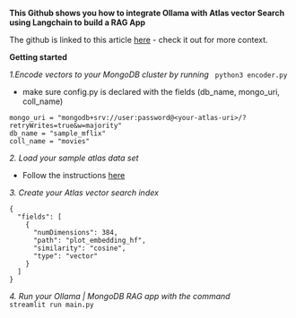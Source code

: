 __This Github shows you how to integrate Ollama with Atlas vector Search using Langchain to build a RAG App__

The github is linked to this article [here](https://medium.com/@eugenetan_91090/what-is-ollama-dfdaa40cfbca) - check it out for more context.

__Getting started__

*1.Encode vectors to your MongoDB cluster by running*
``` python3 encoder.py```
- make sure config.py is declared with the fields (db_name, mongo_uri, coll_name)
```
mongo_uri = "mongodb+srv://user:password@<your-atlas-uri>/?retryWrites=true&w=majority"
db_name = "sample_mflix"
coll_name = "movies"
```

*2. Load your sample atlas data set*
- Follow the instructions [here](https://www.mongodb.com/developer/products/atlas/atlas-sample-datasets/)
   
*3. Create your Atlas vector search index*
```
{
  "fields": [
    {
      "numDimensions": 384,
      "path": "plot_embedding_hf",
      "similarity": "cosine",
      "type": "vector"
    }
  ]
}
```

*4. Run your Ollama | MongoDB RAG app with the command*
<br/>
```streamlit run main.py```
